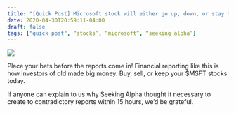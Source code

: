 ```yaml
---
title: "[Quick Post] Microsoft stock will either go up, down, or stay the same."
date: 2020-04-30T20:59:11-04:00
draft: false
tags: ["quick post", “stocks”, “microsoft”, “seeking alpha”]
---
```


![](/images/2020-04-30-QP.png)

Place your bets before the reports come in! Financial reporting like this is how investors of old made big money. Buy, sell, or keep your $MSFT stocks today.

If anyone can explain to us why Seeking Alpha thought it necessary to create to contradictory reports within 15 hours, we’d be grateful.
